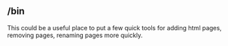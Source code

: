 ## /bin

This could be a useful place to put a few quick tools for adding html pages, removing pages, renaming pages more quickly.
